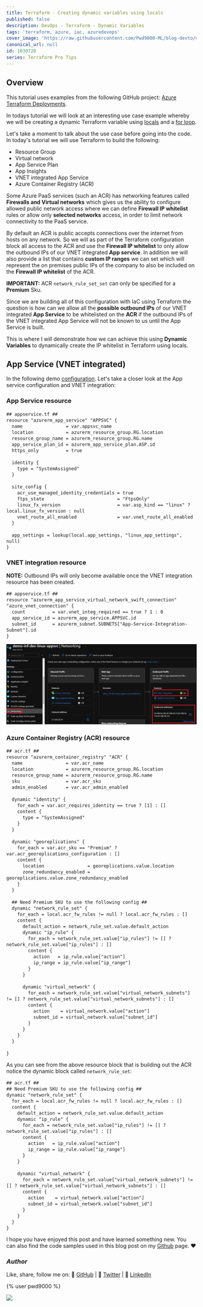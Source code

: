```yaml
---
title: Terraform - Creating dynamic variables using locals
published: false
description: DevOps - Terraform - Dynamic Variables
tags: 'terraform, azure, iac, azuredevops'
cover_image: 'https://raw.githubusercontent.com/Pwd9000-ML/blog-devto/main/posts/2022-DevOps-Terraform-Dynamic-Variables/assets/main-tf-tips.png'
canonical_url: null
id: 1030720
series: Terraform Pro Tips
---
```


## Overview

This tutorial uses examples from the following GitHub project: [Azure Terraform Deployments](https://github.com/Pwd9000-ML/Azure-Terraform-Deployments).

In todays tutorial we will look at an interesting use case example whereby we will be creating a dynamic Terraform variable using [locals](https://www.terraform.io/language/values/locals) and a [for loop](https://www.terraform.io/language/expressions/for).

Let's take a moment to talk about the use case before going into the code. In today's tutorial we will use Terraform to build the following:

- Resource Group
- Virtual network
- App Service Plan
- App Insights
- VNET integrated App Service
- Azure Container Registry (ACR)

Some Azure PaaS services (such an ACR) has networking features called **Firewalls and Virtual networks** which gives us the ability to configure allowed public network access where we can define **Firewall IP whitelist** rules or allow only **selected networks** access, in order to limit network connectivity to the PaaS service.

By default an ACR is public accepts connections over the internet from hosts on any network. So we will as part of the Terraform configuration block all access to the ACR and use the **Firewall IP whitelist** to only allow the outbound IPs of our VNET integrated **App service**. In addition we will also provide a list that contains **custom IP ranges** we can set which will represent the on premises public IPs of the company to also be included on the **Firewall IP whitelist** of the ACR.

**IMPORTANT:** ACR `network_rule_set_set` can only be specified for a **Premium** Sku.

Since we are building all of this configuration with IaC using Terraform the question is how can we allow all the **possible outbound IPs** of our VNET integrated **App Service** to be whitelisted on the **ACR** if the outbound IPs of the VNET integrated App Service will not be known to us until the App Service is built.

This is where I will demonstrate how we can achieve this using **Dynamic Variables** to dynamically create the IP whitelist in Terraform using locals.

## App Service (VNET integrated)

In the following demo [configuration](https://github.com/Pwd9000-ML/Azure-Terraform-Deployments/tree/master/04_App_Acr). Let's take a closer look at the App service configuration and VNET integration:

### App Service resource

```hcl
## appservice.tf ##
resource "azurerm_app_service" "APPSVC" {
  name                = var.appsvc_name
  location            = azurerm_resource_group.RG.location
  resource_group_name = azurerm_resource_group.RG.name
  app_service_plan_id = azurerm_app_service_plan.ASP.id
  https_only          = true

  identity {
    type = "SystemAssigned"
  }

  site_config {
    acr_use_managed_identity_credentials = true
    ftps_state                           = "FtpsOnly"
    linux_fx_version                     = var.asp_kind == "linux" ? local.linux_fx_version : null
    vnet_route_all_enabled               = var.vnet_route_all_enabled
  }

  app_settings = lookup(local.app_settings, "linux_app_settings", null)
}
```

### VNET integration resource

**NOTE:** Outbound IPs will only become available once the VNET integration resource has been created.

```hcl
## appservice.tf ##
resource "azurerm_app_service_virtual_network_swift_connection" "azure_vnet_connection" {
  count          = var.vnet_integ_required == true ? 1 : 0
  app_service_id = azurerm_app_service.APPSVC.id
  subnet_id      = azurerm_subnet.SUBNETS["App-Service-Integration-Subnet"].id
}
```

![image.png](https://raw.githubusercontent.com/Pwd9000-ML/blog-devto/main/posts/2022-DevOps-Terraform-Dynamic-Variables/assets/vint.png)

### Azure Container Registry (ACR) resource

```hcl
## acr.tf ##
resource "azurerm_container_registry" "ACR" {
  name                = var.acr_name
  location            = azurerm_resource_group.RG.location
  resource_group_name = azurerm_resource_group.RG.name
  sku                 = var.acr_sku
  admin_enabled       = var.acr_admin_enabled

  dynamic "identity" {
    for_each = var.acr_requires_identity == true ? [1] : []
    content {
      type = "SystemAssigned"
    }
  }

  dynamic "georeplications" {
    for_each = var.acr_sku == "Premium" ? var.acr_georeplications_configuration : []
    content {
      location                = georeplications.value.location
      zone_redundancy_enabled = georeplications.value.zone_redundancy_enabled
    }
  }

  ## Need Premium SKU to use the following config ##
  dynamic "network_rule_set" {
    for_each = local.acr_fw_rules != null ? local.acr_fw_rules : []
    content {
      default_action = network_rule_set.value.default_action
      dynamic "ip_rule" {
        for_each = network_rule_set.value["ip_rules"] != [] ? network_rule_set.value["ip_rules"] : []
        content {
          action   = ip_rule.value["action"]
          ip_range = ip_rule.value["ip_range"]
        }
      }

      dynamic "virtual_network" {
        for_each = network_rule_set.value["virtual_network_subnets"] != [] ? network_rule_set.value["virtual_network_subnets"] : []
        content {
          action    = virtual_network.value["action"]
          subnet_id = virtual_network.value["subnet_id"]
        }
      }
    }
  }

}
```

As you can see from the above resource block that is building out the ACR notice the dynamic block called `network_rule_set`:

```hcl
## acr.tf ##
## Need Premium SKU to use the following config ##
dynamic "network_rule_set" {
  for_each = local.acr_fw_rules != null ? local.acr_fw_rules : []
  content {
    default_action = network_rule_set.value.default_action
    dynamic "ip_rule" {
      for_each = network_rule_set.value["ip_rules"] != [] ? network_rule_set.value["ip_rules"] : []
      content {
        action   = ip_rule.value["action"]
        ip_range = ip_rule.value["ip_range"]
      }
    }

    dynamic "virtual_network" {
      for_each = network_rule_set.value["virtual_network_subnets"] != [] ? network_rule_set.value["virtual_network_subnets"] : []
      content {
        action    = virtual_network.value["action"]
        subnet_id = virtual_network.value["subnet_id"]
      }
    }
  }
}
```

I hope you have enjoyed this post and have learned something new. You can also find the code samples used in this blog post on my [Github](https://github.com/Pwd9000-ML/Azure-Terraform-Deployments/tree/master/04_App_Acr) page. :heart:

### _Author_

Like, share, follow me on: :octopus: [GitHub](https://github.com/Pwd9000-ML) | :penguin: [Twitter](https://twitter.com/pwd9000) | :space_invader: [LinkedIn](https://www.linkedin.com/in/marcel-l-61b0a96b/)

{% user pwd9000 %}

<a href="https://www.buymeacoffee.com/pwd9000"><img src="https://img.buymeacoffee.com/button-api/?text=Buy me a coffee&emoji=&slug=pwd9000&button_colour=FFDD00&font_colour=000000&font_family=Cookie&outline_colour=000000&coffee_colour=ffffff"></a>

